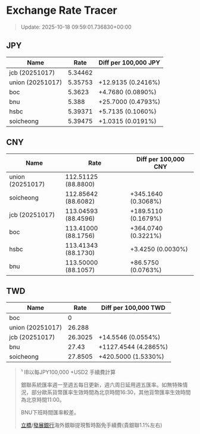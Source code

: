# Exchange Rate Tracer

> Update: 2025-10-18 09:59:01.736830+00:00

## JPY

| Name             |    Rate | Diff per 100,000 JPY   |
|------------------|---------|------------------------|
| jcb (20251017)   | 5.34462 |                        |
| union (20251017) | 5.35753 | +12.9135 (0.2416%)     |
| boc              | 5.3623  | +4.7680 (0.0890%)      |
| bnu              | 5.388   | +25.7000 (0.4793%)     |
| hsbc             | 5.39371 | +5.7135 (0.1060%)      |
| soicheong        | 5.39475 | +1.0315 (0.0191%)      |

## CNY

| Name             | Rate                | Diff per 100,000 CNY   |
|------------------|---------------------|------------------------|
| union (20251017) | 112.51125	(88.8800) |                        |
| soicheong        | 112.85642	(88.6082) | +345.1640 (0.3068%)    |
| jcb (20251017)   | 113.04593	(88.4596) | +189.5110 (0.1679%)    |
| boc              | 113.41000	(88.1756) | +364.0740 (0.3221%)    |
| hsbc             | 113.41343	(88.1730) | +3.4250 (0.0030%)      |
| bnu              | 113.50000	(88.1057) | +86.5750 (0.0763%)     |

## TWD

| Name             |    Rate | Diff per 100,000 TWD   |
|------------------|---------|------------------------|
| boc              |  0      |                        |
| union (20251017) | 26.288  |                        |
| jcb (20251017)   | 26.3025 | +14.5546 (0.0554%)     |
| bnu              | 27.43   | +1127.4544 (4.2865%)   |
| soicheong        | 27.8505 | +420.5000 (1.5330%)    |


> ¹ IB以每JPY100,000 +USD2 手續費計算
>
> 銀聯系統匯率週一至週五每日更新，週六周日延用週五匯率。如無特殊情況，部分歐系貨幣匯率生效時間為北京時間16:30，其他貨幣匯率生效時間為北京時間11:00。
>
> BNU下班時間匯率較差。
>
> [立橋](https://www.wlbank.com.mo/uploads/ueditor/file/20181211/1544536513900230.pdf)/[發展銀行](https://www.mdb.com.mo/Service_Charges_20230728.pdf)海外銀聯提現暫時豁免手續費(貴銀聯1.1%左右)

